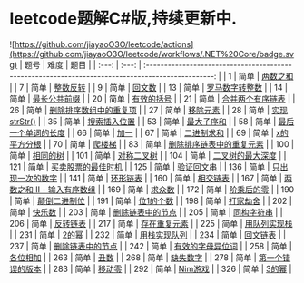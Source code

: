 # leetcode题解C#版,持续更新中.
![https://github.com/jiayaoO3O/leetcode/actions](https://github.com/jiayaoO3O/leetcode/workflows/.NET%20Core/badge.svg)
| 题号  | 难度  |                                                题目                                                |
| :---: | :---: | :------------------------------------------------------------------------------------------------: |
|   1   | 简单  |                   [两数之和](https://jiayaoo3o.github.io/2019/05/01/1-两数之和/)                   |
|   7   | 简单  |                   [整数反转](https://jiayaoo3o.github.io/2019/05/01/7-整数反转/)                   |
|   9   | 简单  |                     [回文数](https://jiayaoo3o.github.io/2019/05/01/9-回文数/)                     |
|  13   | 简单  |            [罗马数字转整数](https://jiayaoo3o.github.io/2019/05/01/13-罗马数字转整数/)             |
|  14   | 简单  |              [最长公共前缀](https://jiayaoo3o.github.io/2019/05/02/14-最长公共前缀/)               |
|  20   | 简单  |                [有效的括号](https://jiayaoo3o.github.io/2019/05/03/20-有效的括号/)                 |
|  21   | 简单  |          [合并两个有序链表](https://jiayaoo3o.github.io/2019/05/04/21-合并两个有序链表/)           |
|  26   | 简单  |    [删除排序数组中的重复项](https://jiayaoo3o.github.io/2019/05/04/26-删除排序数组中的重复项/)     |
|  27   | 简单  |                  [移除元素](https://jiayaoo3o.github.io/2019/05/04/27-移除元素/)                   |
|  28   | 简单  |               [实现strStr()](https://jiayaoo3o.github.io/2019/05/06/28-实现strStr/)                |
|  35   | 简单  |              [搜索插入位置](https://jiayaoo3o.github.io/2019/05/06/35-搜索插入位置/)               |
|  53   | 简单  |                [最大子序和](https://jiayaoo3o.github.io/2019/05/06/53-最大子序和/)                 |
|  58   | 简单  |        [最后一个单词的长度](https://jiayaoo3o.github.io/2019/05/06/58-最后一个单词的长度/)         |
|  66   | 简单  |                      [加一](https://jiayaoo3o.github.io/2019/05/07/66-加一/)                       |
|  67   | 简单  |                [二进制求和](https://jiayaoo3o.github.io/2019/05/07/67-二进制求和/)                 |
|  69   | 简单  |               [x的平方分根](https://jiayaoo3o.github.io/2019/05/07/69-x的平方分根/)                |
|  70   | 简单  |                    [爬楼梯](https://jiayaoo3o.github.io/2019/05/08/70-爬楼梯/)                     |
|  83   | 简单  |  [删除排序链表中的重复元素](https://jiayaoo3o.github.io/2019/05/08/83-删除排序链表中的重复元素/)   |
|  100  | 简单  |                  [相同的树](https://jiayaoo3o.github.io/2019/05/08/100-相同的树/)                  |
|  101  | 简单  |                [对称二叉树](https://jiayaoo3o.github.io/2019/05/09/101-对称二叉树/)                |
|  104  | 简单  |          [二叉树的最大深度](https://jiayaoo3o.github.io/2019/05/12/104-二叉树的最大深度/)          |
|  121  | 简单  |        [买卖股票的最佳时机](https://jiayaoo3o.github.io/2019/05/12/121-买卖股票的最佳时机/)        |
|  125  | 简单  |                [验证回文串](https://jiayaoo3o.github.io/2019/05/13/125-验证回文串/)                |
|  136  | 简单  |          [只出现一次的数字](https://jiayaoo3o.github.io/2019/05/13/136-只出现一次的数字/)          |
|  141  | 简单  |                  [环形链表](https://jiayaoo3o.github.io/2019/05/13/141-环形链表/)                  |
|  160  | 简单  |                  [相交链表](https://jiayaoo3o.github.io/2019/05/14/160-相交链表/)                  |
|  167  | 简单  | [两数之和 II - 输入有序数组](https://jiayaoo3o.github.io/2019/05/15/167-两数之和-II-输入有序数组/) |
|  169  | 简单  |                    [求众数](https://jiayaoo3o.github.io/2019/05/15/169-求众数/)                    |
|  172  | 简单  |                [阶乘后的零](https://jiayaoo3o.github.io/2019/05/15/172-阶乘后的零/)                |
|  190  | 简单  |              [颠倒二进制位](https://jiayaoo3o.github.io/2019/05/16/190-颠倒二进制位/)              |
|  191  | 简单  |                 [位1的个数](https://jiayaoo3o.github.io/2019/05/19/191-位1的个数/)                 |
|  198  | 简单  |                  [打家劫舍](https://jiayaoo3o.github.io/2019/05/20/198-打家劫舍/)                  |
|  202  | 简单  |                    [快乐数](https://jiayaoo3o.github.io/2019/05/20/202-快乐数/)                    |
|  203  | 简单  |          [删除链表中的节点](https://jiayaoo3o.github.io/2019/05/22/203-删除链表中的节点/)          |
|  205  | 简单  |                [同构字符串](https://jiayaoo3o.github.io/2019/05/23/205-同构字符串/)                |
|  206  | 简单  |                  [反转链表](https://jiayaoo3o.github.io/2019/05/24/206-反转链表/)                  |
|  217  | 简单  |              [存在重复元素](https://jiayaoo3o.github.io/2019/05/24/217-存在重复元素/)              |
|  225  | 简单  |              [用队列实现栈](https://jiayaoo3o.github.io/2019/05/25/225-用队列实现栈/)              |
|  231  | 简单  |                     [2的幂](https://jiayaoo3o.github.io/2019/05/26/231-2的幂/)                     |
|  232  | 简单  |              [用栈实现队列](https://jiayaoo3o.github.io/2019/05/28/232-用栈实现队列/)              |
|  234  | 简单  |                  [回文链表](https://jiayaoo3o.github.io/2019/05/29/234-回文链表/)                  |
|  237  | 简单  |          [删除链表中的节点](https://jiayaoo3o.github.io/2019/05/31/237-删除链表中的节点/)          |
|  242  | 简单  |          [有效的字母异位词](https://jiayaoo3o.github.io/2019/05/31/242-有效的字母异位词/)          |
|  258  | 简单  |                  [各位相加](https://jiayaoo3o.github.io/2019/06/02/258-各位相加/)                  |
|  263  | 简单  |                      [丑数](https://jiayaoo3o.github.io/2019/06/03/263-丑数/)                      |
|  268  | 简单  |                  [缺失数字](https://jiayaoo3o.github.io/2019/06/06/268-缺失数字/)                  |
|  278  | 简单  |          [第一个错误的版本](https://jiayaoo3o.github.io/2019/06/07/278-第一个错误的版本/)          |
|  283  | 简单  |                    [移动零](https://jiayaoo3o.github.io/2019/07/01/283-移动零/)                    |
|  292  | 简单  |                   [Nim游戏](https://jiayaoo3o.github.io/2019/07/02/292-Nim游戏/)                   |
|  326  | 简单  |                     [3的幂](https://jiayaoo3o.github.io/2019/07/02/326-3的幂/)                     |
